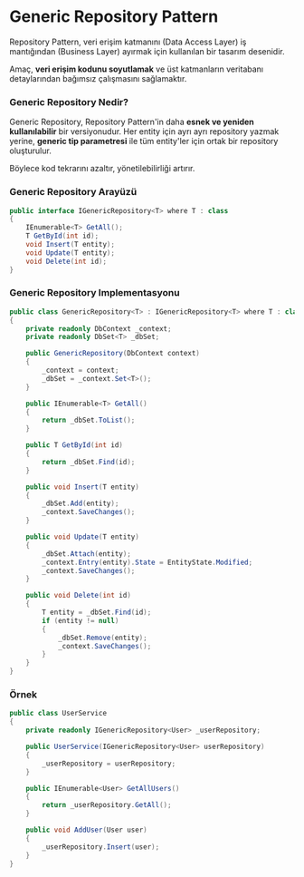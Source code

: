 # Generic Repository Pattern

Repository Pattern, veri erişim katmanını (Data Access Layer) iş
mantığından (Business Layer) ayırmak için kullanılan bir tasarım
desenidir.

Amaç, **veri erişim kodunu soyutlamak** ve üst katmanların veritabanı
detaylarından bağımsız çalışmasını sağlamaktır.


### Generic Repository Nedir?

Generic Repository, Repository Pattern'in daha **esnek ve yeniden
kullanılabilir** bir versiyonudur.
Her entity için ayrı ayrı repository yazmak yerine, **generic tip
parametresi** ile tüm entity'ler için ortak bir repository oluşturulur.

Böylece kod tekrarını azaltır, yönetilebilirliği artırır.



### Generic Repository Arayüzü

``` csharp
public interface IGenericRepository<T> where T : class
{
    IEnumerable<T> GetAll();
    T GetById(int id);
    void Insert(T entity);
    void Update(T entity);
    void Delete(int id);
}
```


### Generic Repository Implementasyonu

``` csharp
public class GenericRepository<T> : IGenericRepository<T> where T : class
{
    private readonly DbContext _context;
    private readonly DbSet<T> _dbSet;

    public GenericRepository(DbContext context)
    {
        _context = context;
        _dbSet = _context.Set<T>();
    }

    public IEnumerable<T> GetAll()
    {
        return _dbSet.ToList();
    }

    public T GetById(int id)
    {
        return _dbSet.Find(id);
    }

    public void Insert(T entity)
    {
        _dbSet.Add(entity);
        _context.SaveChanges();
    }

    public void Update(T entity)
    {
        _dbSet.Attach(entity);
        _context.Entry(entity).State = EntityState.Modified;
        _context.SaveChanges();
    }

    public void Delete(int id)
    {
        T entity = _dbSet.Find(id);
        if (entity != null)
        {
            _dbSet.Remove(entity);
            _context.SaveChanges();
        }
    }
}
```


### Örnek

``` csharp
public class UserService
{
    private readonly IGenericRepository<User> _userRepository;

    public UserService(IGenericRepository<User> userRepository)
    {
        _userRepository = userRepository;
    }

    public IEnumerable<User> GetAllUsers()
    {
        return _userRepository.GetAll();
    }

    public void AddUser(User user)
    {
        _userRepository.Insert(user);
    }
}
```
